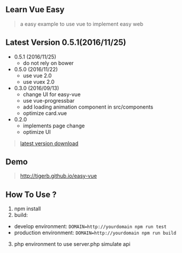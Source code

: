 ## Learn Vue Easy

> a easy example to use vue to implement easy web


## Latest Version 0.5.1(2016/11/25)

- 0.5.1 (2016/11/25)
  + do not rely on bower
- 0.5.0 (2016/11/22)
  + use vue 2.0
  + use vuex 2.0
- 0.3.0 (2016/09/13)
  + change UI for easy-vue
  + use vue-progressbar
  + add loading animation component in src/components
  + optimize card.vue
- 0.2.0
  + implements page change
  + optimize UI

> [latest version download](https://github.com/TIGERB/easy-vue/releases/tag/v0.5.1)

## Demo

> <http://tigerb.github.io/easy-vue>

## How To Use ?
1. npm install
2. build:
  - develop environment: `DOMAIN=http://yourdomain npm run test`
  - production environment: `DOMAIN=http://yourdomain npm run build`
3. php environment to use server.php simulate api
